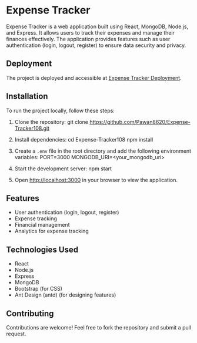 # Expense Tracker

Expense Tracker is a web application built using React, MongoDB, Node.js, and Express. It allows users to track their expenses and manage their finances effectively. The application provides features such as user authentication (login, logout, register) to ensure data security and privacy.

## Deployment

The project is deployed and accessible at [Expense Tracker Deployment](https://expense-tracker108-8o5s.vercel.app).

## Installation

To run the project locally, follow these steps:

1. Clone the repository:
   git clone https://github.com/Pawan8620/Expense-Tracker108.git

2. Install dependencies:
   cd Expense-Tracker108
   npm install

3. Create a `.env` file in the root directory and add the following environment variables:
   PORT=3000
   MONGODB_URI=<your_mongodb_uri>

4. Start the development server:
   npm start

5. Open [http://localhost:3000](http://localhost:3000) in your browser to view the application.

## Features

- User authentication (login, logout, register)
- Expense tracking
- Financial management
- Analytics for expense tracking

## Technologies Used

- React
- Node.js
- Express
- MongoDB
- Bootstrap (for CSS)
- Ant Design (antd) (for designing features)

## Contributing

Contributions are welcome! Feel free to fork the repository and submit a pull request.
